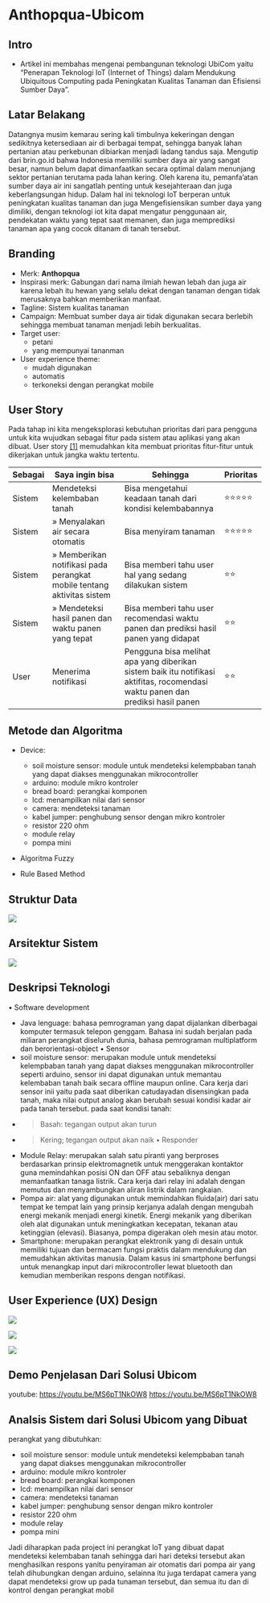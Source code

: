 # Anthopqua-Ubicom

## Intro 
- Artikel ini membahas mengenai pembangunan teknologi UbiCom yaitu “Penerapan Teknologi IoT (Internet of Things) dalam  Mendukung Ubiquitous Computing pada Peningkatan Kualitas Tanaman dan Efisiensi Sumber Daya”.

## Latar Belakang 
Datangnya musim kemarau sering kali timbulnya kekeringan dengan sedikitnya ketersediaan air di berbagai tempat, sehingga banyak lahan pertanian atau perkebunan dibiarkan menjadi ladang tandus saja. Mengutip dari brin.go.id bahwa Indonesia memiliki sumber daya air yang sangat besar, namun belum dapat dimanfaatkan secara optimal dalam menunjang sektor pertanian terutama pada lahan kering. Oleh karena itu, pemanfa’atan sumber daya air ini sangatlah penting untuk kesejahteraan dan juga keberlangsungan hidup. 
Dalam hal ini teknologi IoT berperan untuk peningkatan kualitas tanaman dan juga Mengefisiensikan sumber  daya yang dimiliki, dengan teknologi iot kita dapat mengatur penggunaan air, pendekatan waktu yang tepat saat memanen, dan juga memprediksi tanaman apa yang cocok ditanam di tanah tersebut. 

## Branding 
- Merk: **Anthopqua** 
- Inspirasi merk: Gabungan dari nama ilmiah hewan lebah dan juga air karena lebah itu hewan yang selalu dekat dengan tanaman dengan tidak merusaknya bahkan memberikan manfaat.
- Tagline: Sistem kualitas tanaman
- Campaign: Membuat sumber daya air tidak digunakan secara berlebih sehingga membuat tanaman menjadi lebih berkualitas.
- Target user:
  - petani 
  - yang mempunyai tananman  
- User experience theme:
  - mudah digunakan
  - automatis
  - terkoneksi dengan perangkat mobile

## User Story
Pada tahap ini kita mengeksplorasi kebutuhan prioritas dari para pengguna untuk kita wujudkan sebagai fitur pada sistem atau aplikasi yang akan dibuat.
User story [[1]](https://www.mountaingoatsoftware.com/agile/user-stories) memudahkan kita membuat prioritas fitur-fitur untuk dikerjakan untuk jangka waktu tertentu.

|Sebagai|Saya ingin bisa|Sehingga|Prioritas
|---|---|---|---|
|Sistem|Mendeteksi kelembaban tanah|Bisa mengetahui keadaan tanah dari kondisi kelembabannya|⭐⭐⭐⭐⭐|
|Sistem|&raquo; Menyalakan air secara otomatis|Bisa menyiram tanaman |⭐⭐⭐⭐⭐|
|Sistem|&raquo; Memberikan notifikasi pada perangkat mobile tentang aktivitas sistem|Bisa memberi tahu user hal yang sedang dilakukan sistem|⭐⭐|
|Sistem|&raquo; Mendeteksi hasil panen dan waktu panen yang tepat|Bisa memberi tahu user recomendasi waktu panen dan prediksi hasil panen yang didapat|⭐⭐|
|User|Menerima notifikasi|Pengguna bisa melihat apa yang diberikan sistem baik itu notifikasi aktifitas, rocomendasi waktu panen dan prediksi hasil panen|⭐⭐|

## Metode dan Algoritma 
- Device:
  - soil moisture sensor: module untuk mendeteksi kelempbaban tanah yang dapat diakses menggunakan mikrocontroller
  - arduino: module mikro kontroler
  - bread board: perangkai komponen
  - lcd: menampilkan nilai dari sensor
  - camera: mendeteksi tanaman
  - kabel jumper: penghubung sensor dengan mikro kontroler
  - resistor 220 ohm
  - module relay
  - pompa mini
        
- Algoritma Fuzzy
- Rule Based Method

 
## Struktur Data

![](https://github.com/muhamadiqbalsetiawan/Anthopqua-Ubicom/blob/main/struktur_ubicom.png)

## Arsitektur Sistem
![](https://github.com/muhamadiqbalsetiawan/Anthopqua-Ubicom/blob/main/arsitektur_ubicok.png)

## Deskripsi Teknologi
•	Software development 
  - Java lenguage: bahasa pemrograman yang dapat dijalankan diberbagai komputer termasuk telepon genggam. Bahasa ini sudah berjalan pada miliaran perangkat diseluruh dunia, bahasa pemrograman multiplatform dan berorientasi-object
•	Sensor 
  -	soil moisture sensor: merupakan module untuk mendeteksi kelempbaban tanah yang dapat diakses menggunakan mikrocontroller seperti arduino, sensor ini dapat digunakan untuk memantau kelembaban tanah baik secara offline maupun online. Cara kerja dari sensor inii yaitu pada saat diberikan catudayadan disensingkan pada tanah, maka nilai output analog akan berubah sesuai kondisi kadar air pada tanah tersebut. pada saat kondisi tanah:
-	> Basah: tegangan output akan turun 
-	> Kering; tegangan output akan naik
•	Responder 
  - Module Relay: merupakan salah satu piranti yang berproses berdasarkan prinsip elektromagnetik untuk menggerakan kontaktor guna memindahkan posisi ON dan OFF atau sebaliknya dengan memanfaatkan tanaga listrik. Cara kerja dari relay ini adalah dengan memutus dan menyambungkan aliran listrik dalam rangkaian.
  - Pompa air: alat yang digunakan untuk memindahkan fluida(air) dari satu tempat ke tempat lain yang prinsip kerjanya adalah dengan mengubah energi mekanik menjadi energi kinetik. Energi mekanik yang diberikan oleh alat digunakan untuk meningkatkan kecepatan, tekanan atau ketinggian (elevasi). Biasanya, pompa digerakan oleh mesin atau motor.
  - Smartphone: merupakan perangkat elektronik yang di desain untuk memiliki tujuan dan bermacam fungsi praktis dalam mendukung dan memudahkan aktivitas manusia. Dalam kasus ini smartphone berfungsi untuk menangkap input dari mikrocontroller lewat bluetooth dan kemudian memberikan respons dengan notifikasi.

## User Experience (UX) Design
![](https://github.com/muhamadiqbalsetiawan/Anthopqua-Ubicom/blob/main/image.jpg)

![](https://github.com/muhamadiqbalsetiawan/Anthopqua-Ubicom/blob/main/arsitektur.jpg)

![](https://github.com/muhamadiqbalsetiawan/Anthopqua-Ubicom/blob/main/rancangan.png)

## Demo Penjelasan Dari Solusi Ubicom
youtube:
https://youtu.be/MS6pT1NkOW8
https://youtu.be/MS6pT1NkOW8

## Analsis Sistem dari Solusi Ubicom yang Dibuat
perangkat yang dibutuhkan:
  - soil moisture sensor: module untuk mendeteksi kelempbaban tanah yang dapat diakses menggunakan mikrocontroller
  - arduino: module mikro kontroler
  - bread board: perangkai komponen
  - lcd: menampilkan nilai dari sensor
  - camera: mendeteksi tanaman
  - kabel jumper: penghubung sensor dengan mikro kontroler
  - resistor 220 ohm
  - module relay
  - pompa mini

Jadi diharapkan pada project ini perangkat IoT yang dibuat dapat mendeteksi kelembaban tanah sehingga dari hari deteksi tersebut akan menghasilkan respons yanitu penyiraman air otomatis dari pompa air yang telah dihubungkan dengan arduino, selainna itu juga terdapat camera yang dapat mendeteksi grow up pada tunaman tersebut, dan semua itu dan di kontrol dengan perangkat mobil
